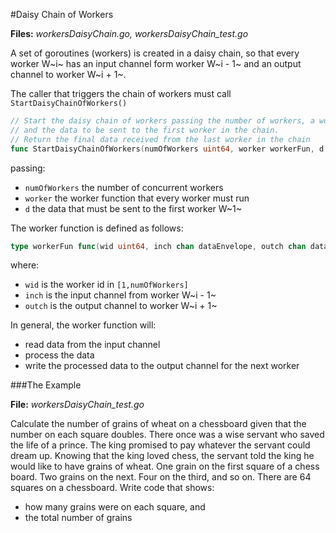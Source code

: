 #Daisy Chain of Workers

**Files:** *workersDaisyChain.go, workersDaisyChain_test.go*

A set of goroutines (workers) is created in a daisy chain, so that every worker W~i~ has an input channel form worker W~i - 1~ and an output channel to worker W~i + 1~.

The caller that triggers the chain of workers must call `StartDaisyChainOfWorkers()`

```go
// Start the daisy chain of workers passing the number of workers, a workerFun,
// and the data to be sent to the first worker in the chain.
// Return the final data received from the last worker in the chain
func StartDaisyChainOfWorkers(numOfWorkers uint64, worker workerFun, d dataEnvelope) dataEnvelope
```
passing:

- `numOfWorkers` the number of concurrent workers
- `worker` the worker function that every worker must run
- `d` the data that must be sent to the first worker W~1~

The worker function is defined as follows:
```go
type workerFun func(wid uint64, inch chan dataEnvelope, outch chan dataEnvelope)
```
where:

- `wid` is the worker id in `[1,numOfWorkers]`
- `inch` is the input channel from worker W~i - 1~
- `outch` is the output channel to worker W~i + 1~

In general, the worker function will:

- read data from the input channel
- process the data
- write the processed data to the output channel for the next worker


###The Example

**File:** *workersDaisyChain_test.go*

Calculate the number of grains of wheat on a chessboard given that the number on each square doubles.
There once was a wise servant who saved the life of a prince.
The king promised to pay whatever the servant could dream up.
Knowing that the king loved chess, the servant told the king he would like to have grains of wheat. One grain on the first square of a chess board. Two grains on the next. Four on the third, and so on.
There are 64 squares on a chessboard.
Write code that shows:

- how many grains were on each square, and
- the total number of grains
